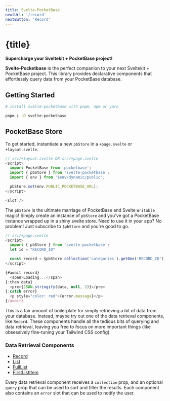 ```yaml
---
title: Svelte-PocketBase
nextUrl: '/record'
nextButton: 'Record'
---
```


<script lang="ts">
  import Progress from "$lib/Progress.svelte"
</script>

# {title}

**Supercharge your Sveltekit + PocketBase project!**

**Svelte-Pocketbase** is the perfect companion to your next Sveltekit + PocketBase project. This library provides declarative components that effortlessly query data from your PocketBase database.

## Getting Started

```bash
# install svelte-pocketbase with pnpm, npm or yarn

pnpm i -D svelte-pocketbase
```

## PocketBase Store

To get started, instantiate a new `pbStore` in a `+page.svelte` or `+layout.svelte`.

```javascript
// src/+layout.svelte OR src/+page.svelte
<script>
  import PocketBase from 'pocketbase';
  import { pbStore } from 'svelte-pocketbase';
  import { env } from '$env/dynamic/public';

  pbStore.set(env.PUBLIC_POCKETBASE_URL);
</script>

<slot />
```

The `pbStore` is the ultimate marriage of PocketBase and Svelte `Writable` magic! Simply create an instance of `pbStore` and you've got a PocketBase instance wrapped up in a shiny svelte store. Need to use it in your app? No problem! Just subscribe to `$pbStore` and you're good to go.

```typescript
// src/+page.svelte
<script>
  import { pbStore } from 'svelte-pocketbase';
  let id = "RECORD_ID"

  const record = $pbStore.collection('categories').getOne('RECORD_ID');
</script>

{#await record}
  <span>Loading...</span>
{:then data}
  <pre>{JSON.stringify(data, null, 2)}</pre>
{:catch error}
  <p style="color: red">{error.message}</p>
{/await}
```

This is a fair amount of boilerplate for simply retrieving a bit of data from your database. Instead, maybe try out one of the data retrieval components, like `Record`. These components handle all the tedious bits of querying and data retrieval, leaving you free to focus on more important things (like obsessively fine-tuning your Tailwind CSS config).

### Data Retrieval Components

- [Record](/record)
- [List](/list)
- [FullList](/full-list)
- [FirstListItem](/first-list-item)

Every data retrieval component receives a `collection` prop, and an optional `query` prop that can be used to sort and filter the results. Each component also contains an `error` slot that can be used to notify the user.
